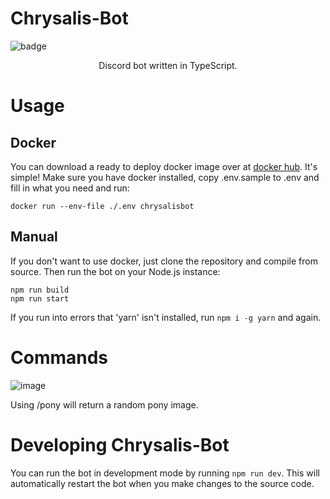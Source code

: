 # Chrysalis-Bot

![badge](https://img.shields.io/badge/UwU-Made%20with%20love%20%3C3-ff69b4)

<center>Discord bot written in TypeScript.</center>

# Usage

## Docker

You can download a ready to deploy docker image over at [docker hub](https://hub.docker.com/repository/docker/annathorne/chrysalisbot).
It's simple! Make sure you have docker installed, copy .env.sample to .env and fill in what you need and run:

```
docker run --env-file ./.env chrysalisbot
```

## Manual

If you don't want to use docker, just clone the repository and compile from source. Then run the bot on your Node.js instance:

```
npm run build
npm run start
```

If you run into errors that 'yarn' isn't installed, run `npm i -g yarn` and again.

# Commands

![image](https://user-images.githubusercontent.com/111367090/194105256-fd82b33e-93e3-45c3-9626-fc8cde8cfeb8.png)

Using /pony will return a random pony image.

# Developing Chrysalis-Bot

You can run the bot in development mode by running `npm run dev`. This will automatically restart the bot when you make changes to the source code.
